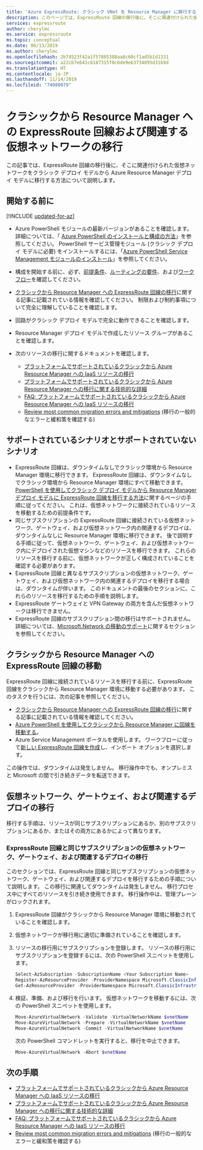 ```yaml
---
title: 'Azure ExpressRoute: クラシック VNet を Resource Manager に移行する'
description: このページでは、ExpressRoute 回線の移行後に、そこに関連付けられた仮想ネットワークを Resource Manager に移行する方法について説明します。
services: expressroute
author: cherylmc
ms.service: expressroute
ms.topic: conceptual
ms.date: 06/13/2019
ms.author: cherylmc
ms.openlocfilehash: 2b74523f42a1f57805388aa8c60cf1ad5b1d1331
ms.sourcegitcommit: a22cb7e641c6187315f0c6de9eb3734895d31b9d
ms.translationtype: HT
ms.contentlocale: ja-JP
ms.lasthandoff: 11/14/2019
ms.locfileid: "74080079"
---
```

# <a name="migrate-expressroute-associated-virtual-networks-from-classic-to-resource-manager"></a>クラシックから Resource Manager への ExpressRoute 回線および関連する仮想ネットワークの移行

この記事では、ExpressRoute 回線の移行後に、そこに関連付けられた仮想ネットワークをクラシック デプロイ モデルから Azure Resource Manager デプロイ モデルに移行する方法について説明します。 

## <a name="before-you-begin"></a>開始する前に

[!INCLUDE [updated-for-az](../../includes/updated-for-az.md)]

* Azure PowerShell モジュールの最新バージョンがあることを確認します。 詳細については、「 [Azure PowerShell のインストールと構成の方法](/powershell/azure/overview)」を参照してください。 PowerShell サービス管理モジュール (クラシック デプロイ モデルに必要) をインストールするには、「[Azure PowerShell Service Management モジュールのインストール](/powershell/azure/servicemanagement/install-azure-ps)」を参照してください。
* 構成を開始する前に、必ず、[前提条件](expressroute-prerequisites.md)、[ルーティングの要件](expressroute-routing.md)、および[ワークフロー](expressroute-workflows.md)を確認してください。
* [クラシックから Resource Manager への ExpressRoute 回線の移行](expressroute-move.md)に関する記事に記載されている情報を確認してください。 制限および制約事項について完全に理解していることを確認します。
* 回路がクラシック デプロイ モデルで完全に動作できることを確認します。
* Resource Manager デプロイ モデルで作成したリソース グループがあることを確認します。
* 次のリソースの移行に関するドキュメントを確認します。

    * [プラットフォームでサポートされているクラシックから Azure Resource Manager への IaaS リソースの移行](../virtual-machines/virtual-machines-windows-migration-classic-resource-manager.md)
    * [プラットフォームでサポートされているクラシックから Azure Resource Manager への移行に関する技術的な詳細](../virtual-machines/virtual-machines-windows-migration-classic-resource-manager-deep-dive.md)
    * [FAQ: プラットフォームでサポートされているクラシックから Azure Resource Manager への IaaS リソースの移行](../virtual-machines/virtual-machines-windows-migration-classic-resource-manager.md)
    * [Review most common migration errors and mitigations](../virtual-machines/windows/migration-classic-resource-manager-errors.md?toc=%2fazure%2fvirtual-machines%2fwindows%2ftoc.json) (移行の一般的なエラーと緩和策を確認する)

## <a name="supported-and-unsupported-scenarios"></a>サポートされているシナリオとサポートされていないシナリオ

* ExpressRoute 回線は、ダウンタイムなしでクラシック環境から Resource Manager 環境に移行できます。 ExpressRoute 回線は、ダウンタイムなしでクラシック環境から Resource Manager 環境にすべて移動できます。 [PowerShell を使用してクラシック デプロイ モデルから Resource Manager デプロイ モデルに ExpressRoute 回線を移行する方法](expressroute-howto-move-arm.md)に関するページの手順に従ってください。 これは、仮想ネットワークに接続されているリソースを移動するための前提条件です。
* 同じサブスクリプションの ExpressRoute 回線に接続されている仮想ネットワーク、ゲートウェイ、および仮想ネットワーク内の関連するデプロイは、ダウンタイムなしに Resource Manager 環境に移行できます。 後で説明する手順に従って、仮想ネットワーク、ゲートウェイ、および仮想ネットワーク内にデプロイされた仮想マシンなどのリソースを移行できます。 これらのリソースを移行する前に、仮想ネットワークが正しく構成されていることを確認する必要があります。 
* ExpressRoute 回線と異なるサブスクリプションの仮想ネットワーク、ゲートウェイ、および仮想ネットワーク内の関連するデプロイを移行する場合は、ダウンタイムが伴います。 このドキュメントの最後のセクションに、これらのリソースを移行するための手順を説明します。
* ExpressRoute ゲートウェイと VPN Gateway の両方を含んだ仮想ネットワークは移行できません。
* ExpressRoute 回線のサブスクリプション間の移行はサポートされません。 詳細については、[Microsoft.Network の移動のサポート](../azure-resource-manager/move-support-resources.md#microsoftnetwork)に関するセクションを参照してください。

## <a name="move-an-expressroute-circuit-from-classic-to-resource-manager"></a>クラシックから Resource Manager への ExpressRoute 回線の移動
ExpressRoute 回線に接続されているリソースを移行する前に、ExpressRoute 回線をクラシックから Resource Manager 環境に移動する必要があります。 このタスクを行うには、次の記事を参照してください。

* [クラシックから Resource Manager への ExpressRoute 回線の移行](expressroute-move.md)に関する記事に記載されている情報を確認してください。
* [Azure PowerShell を使用してクラシックから Resource Manager に回線を移動する](expressroute-howto-move-arm.md)。
* Azure Service Management ポータルを使用します。 ワークフローに従って[新しい ExpressRoute 回線を作成](expressroute-howto-circuit-portal-resource-manager.md)し、インポート オプションを選択します。 

この操作では、ダウンタイムは発生しません。 移行操作中でも、オンプレミスと Microsoft の間で引き続きデータを転送できます。

## <a name="migrate-virtual-networks-gateways-and-associated-deployments"></a>仮想ネットワーク、ゲートウェイ、および関連するデプロイの移行

移行する手順は、リソースが同じサブスクリプションにあるか、別のサブスクリプションにあるか、またはその両方にあるかによって異なります。

### <a name="migrate-virtual-networks-gateways-and-associated-deployments-in-the-same-subscription-as-the-expressroute-circuit"></a>ExpressRoute 回線と同じサブスクリプションの仮想ネットワーク、ゲートウェイ、および関連するデプロイの移行
このセクションでは、ExpressRoute 回線と同じサブスクリプションの仮想ネットワーク、ゲートウェイ、および関連するデプロイを移行するための手順について説明します。 この移行に関連してダウンタイムは発生しません。 移行プロセス中にすべてのリソースを引き続き使用できます。 移行操作中は、管理プレーンがロックされます。 

1. ExpressRoute 回線がクラシックから Resource Manager 環境に移動されていることを確認します。
2. 仮想ネットワークが移行用に適切に準備されていることを確認します。
3. リソースの移行用にサブスクリプションを登録します。 リソースの移行用にサブスクリプションを登録するには、次の PowerShell スニペットを使用します。

   ```powershell 
   Select-AzSubscription -SubscriptionName <Your Subscription Name>
   Register-AzResourceProvider -ProviderNamespace Microsoft.ClassicInfrastructureMigrate
   Get-AzResourceProvider -ProviderNamespace Microsoft.ClassicInfrastructureMigrate
   ```
4. 検証、準備、および移行を行います。 仮想ネットワークを移動するには、次の PowerShell スニペットを使用します。

   ```powershell
   Move-AzureVirtualNetwork -Validate -VirtualNetworkName $vnetName
   Move-AzureVirtualNetwork -Prepare -VirtualNetworkName $vnetName
   Move-AzureVirtualNetwork -Commit -VirtualNetworkName $vnetName
   ```

   次の PowerShell コマンドレットを実行すると、移行を中止できます。

   ```powershell
   Move-AzureVirtualNetwork -Abort $vnetName
   ```

## <a name="next-steps"></a>次の手順
* [プラットフォームでサポートされているクラシックから Azure Resource Manager への IaaS リソースの移行](../virtual-machines/virtual-machines-windows-migration-classic-resource-manager.md)
* [プラットフォームでサポートされているクラシックから Azure Resource Manager への移行に関する技術的な詳細](../virtual-machines/virtual-machines-windows-migration-classic-resource-manager-deep-dive.md)
* [FAQ: プラットフォームでサポートされているクラシックから Azure Resource Manager への IaaS リソースの移行](../virtual-machines/virtual-machines-windows-migration-classic-resource-manager.md)
* [Review most common migration errors and mitigations](../virtual-machines/windows/migration-classic-resource-manager-errors.md?toc=%2fazure%2fvirtual-machines%2fwindows%2ftoc.json) (移行の一般的なエラーと緩和策を確認する)
